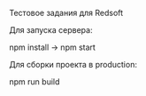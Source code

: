 Тестовое задания для Redsoft

Для запуска сервера:

npm install -> npm start


Для сборки проекта в production:

npm run build
